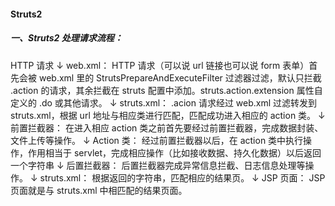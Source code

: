#### Struts2

##### 一、Struts2 处理请求流程：

HTTP 请求
↓
web.xml：
HTTP 请求（可以说 url 链接也可以说 form 表单）首先会被 web.xml 里的 StrutsPrepareAndExecuteFilter 过滤器过滤，默认只拦截 .action 的请求，其余拦截在 struts 配置中添加。struts.action.extension 属性自定义的 .do 或其他请求。
↓
struts.xml：
.acion 请求经过 web.xml 过滤转发到 struts.xml，根据 url 地址与相应类进行匹配，匹配成功进入相应的 action 类。
↓
前置拦截器：
在进入相应 action 类之前首先要经过前置拦截器，完成数据封装、文件上传等操作。
↓
Action 类：
经过前置拦截器以后，在 action 类中执行操作，作用相当于 servlet，完成相应操作（比如接收数据、持久化数据）以后返回一个字符串
↓
后置拦截器：
后置拦截器完成异常信息拦截、日志信息处理等操作。
↓
struts.xml：
根据返回的字符串，匹配相应的结果页。
↓
JSP 页面：
JSP 页面就是与 struts.xml 中相匹配的结果页面。

